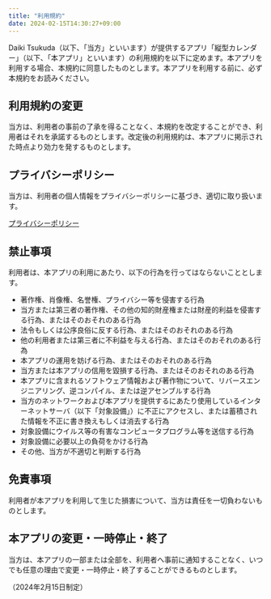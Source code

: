 ```yaml
---
title: "利用規約"
date: 2024-02-15T14:30:27+09:00
---
```


Daiki Tsukuda（以下、「当方」といいます）が提供するアプリ「縦型カレンダー」（以下、「本アプリ」といいます）の利用規約を以下に定めます。本アプリを利用する場合、本規約に同意したものとします。本アプリを利用する前に、必ず本規約をお読みください。

## 利用規約の変更
当方は、利用者の事前の了承を得ることなく、本規約を改定することができ、利用者はそれを承諾するものとします。改定後の利用規約は、本アプリに掲示された時点より効力を発するものとします。

## プライバシーポリシー
当方は、利用者の個人情報をプライバシーポリシーに基づき、適切に取り扱います。

[プライバシーポリシー](https://donchan922.com/verticalcalendar/terms/)

## 禁止事項
利用者は、本アプリの利用にあたり、以下の行為を行ってはならないこととします。

- 著作権、肖像権、名誉権、プライバシー等を侵害する行為
- 当方または第三者の著作権、その他の知的財産権または財産的利益を侵害する行為、またはそのおそれのある行為
- 法令もしくは公序良俗に反する行為、またはそのおそれのある行為
- 他の利用者または第三者に不利益を与える行為、またはそのおそれのある行為
- 本アプリの運用を妨げる行為、またはそのおそれのある行為
- 当方または本アプリの信用を毀損する行為、またはそのおそれのある行為
- 本アプリに含まれるソフトウェア情報および著作物について、リバースエンジニアリング、逆コンパイル、または逆アセンブルする行為
- 当方のネットワークおよび本アプリを提供するにあたり使用しているインターネットサーバ（以下「対象設備」）に不正にアクセスし、または蓄積された情報を不正に書き換えもしくは消去する行為
- 対象設備にウイルス等の有害なコンピュータプログラム等を送信する行為
- 対象設備に必要以上の負荷をかける行為
- その他、当方が不適切と判断する行為

## 免責事項
利用者が本アプリを利用して生じた損害について、当方は責任を一切負わないものとします。

## 本アプリの変更・一時停止・終了
当方は、本アプリの一部または全部を、利用者へ事前に通知することなく、いつでも任意の理由で変更・一時停止・終了することができるものとします。

（2024年2月15日制定）
